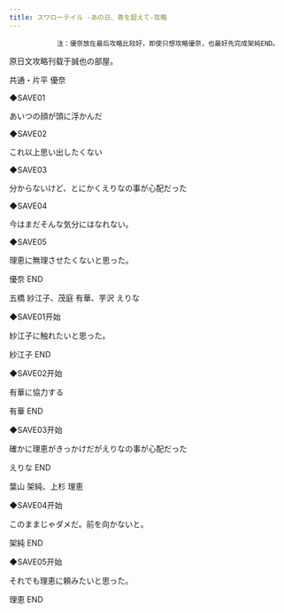 ```yaml
---
title: スワローテイル -あの日、青を超えて-攻略
---
```


                注：優奈放在最后攻略比较好，即使只想攻略優奈，也最好先完成架純END。

原日文攻略刊载于誠也の部屋。



共通・片平 優奈



◆SAVE01

あいつの顔が頭に浮かんだ

◆SAVE02

これ以上思い出したくない

◆SAVE03

分からないけど、とにかくえりなの事が心配だった

◆SAVE04

今はまだそんな気分にはなれない。

◆SAVE05

理恵に無理させたくないと思った。



優奈 END



五橋 紗江子、茂庭 有華、芋沢 えりな



◆SAVE01开始

紗江子に触れたいと思った。



紗江子 END



◆SAVE02开始

有華に協力する



有華 END



◆SAVE03开始

確かに理恵がきっかけだがえりなの事が心配だった



えりな END



葉山 架純、上杉 理恵



◆SAVE04开始

このままじゃダメだ。前を向かないと。



架純 END



◆SAVE05开始

それでも理恵に頼みたいと思った。



理恵 END


              

